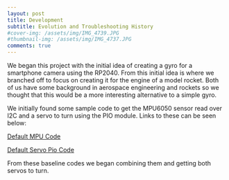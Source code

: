 ```yaml
---
layout: post
title: Development
subtitle: Evolution and Troubleshooting History
#cover-img: /assets/img/IMG_4739.JPG
#thumbnail-img: /assets/img/IMG_4737.JPG
comments: true
---
```


We began this project with the initial idea of creating a gyro for a smartphone camera using the RP2040. From this initial idea is where we branched off to focus on creating it for the engine of a model rocket. Both of us have some background in aerospace engineering and rockets so we thought that this would be a more interesting alternative to a simple gyro.

We initially found some sample code to get the MPU6050 sensor read over I2C and a servo to turn using the PIO module. Links to these can be seen below:

[Default MPU Code](https://github.com/raspberrypi/pico-examples/tree/master/i2c/mpu6050_i2c)

[Default Servo Pio Code](https://www.hackster.io/naveenbskumar/raspberry-pi-pico-drive-servo-using-pio-d7a0e7)

From these baseline codes we began combining them and getting both servos to turn.
